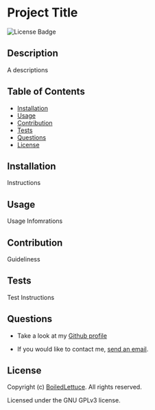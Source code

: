 
  # Project Title
  ![License Badge](https://img.shields.io/github/license/BoiledLettuce/Professional-README-Generator)

  ## Description

  A descriptions

  ## Table of Contents

  * [Installation](#installation)
  * [Usage](#usage)
  * [Contribution](#contribution)
  * [Tests](#tests)
  * [Questions](#questions)
  * [License](#license)
  
  ## Installation

  Instructions

  ## Usage

  Usage Infomrations

  ## Contribution

  Guideliness

  ## Tests

  Test Instructions

  ## Questions

  * Take a look at my [Github profile](https://github.com/BoiledLettuce)

  * If you would like to contact me, [send an email](mailto:undefined).

  ## License

  Copyright (c) [BoiledLettuce](https://github.com/BoiledLettuce). All rights reserved.

  Licensed under the GNU GPLv3 license.

  
